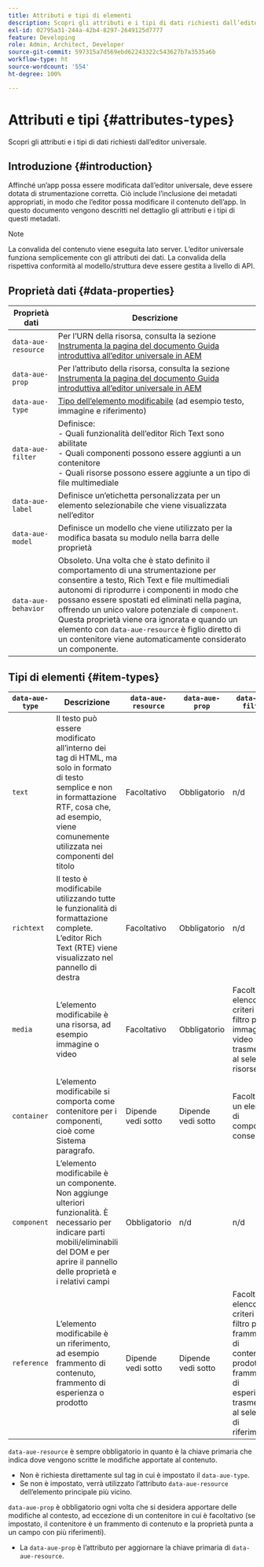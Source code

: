 ```yaml
---
title: Attributi e tipi di elementi
description: Scopri gli attributi e i tipi di dati richiesti dall’editor universale.
exl-id: 02795a31-244a-42b4-8297-2649125d7777
feature: Developing
role: Admin, Architect, Developer
source-git-commit: 597315a7d569ebd62243322c543627b7a3535a6b
workflow-type: ht
source-wordcount: '554'
ht-degree: 100%

---
```



# Attributi e tipi {#attributes-types}

Scopri gli attributi e i tipi di dati richiesti dall’editor universale.

## Introduzione {#introduction}

Affinché un’app possa essere modificata dall’editor universale, deve essere dotata di strumentazione corretta. Ciò include l’inclusione dei metadati appropriati, in modo che l’editor possa modificare il contenuto dell’app. In questo documento vengono descritti nel dettaglio gli attributi e i tipi di questi metadati.

>[!NOTE]
>
>La convalida del contenuto viene eseguita lato server. L’editor universale funziona semplicemente con gli attributi dei dati. La convalida della rispettiva conformità al modello/struttura deve essere gestita a livello di API.

## Proprietà dati {#data-properties}

| Proprietà dati | Descrizione |
|---|---|
| `data-aue-resource` | Per l’URN della risorsa, consulta la sezione [Instrumenta la pagina del documento Guida introduttiva all’editor universale in AEM](getting-started.md#instrument-thepage) |
| `data-aue-prop` | Per l’attributo della risorsa, consulta la sezione [Instrumenta la pagina del documento Guida introduttiva all’editor universale in AEM](getting-started.md#instrument-thepage) |
| `data-aue-type` | [Tipo dell’elemento modificabile](#item-types) (ad esempio testo, immagine e riferimento) |
| `data-aue-filter` | Definisce:<br> - Quali funzionalità dell’editor Rich Text sono abilitate<br> - Quali componenti possono essere aggiunti a un contenitore<br> - Quali risorse possono essere aggiunte a un tipo di file multimediale |
| `data-aue-label` | Definisce un’etichetta personalizzata per un elemento selezionabile che viene visualizzata nell’editor |
| `data-aue-model` | Definisce un modello che viene utilizzato per la modifica basata su modulo nella barra delle proprietà |
| `data-aue-behavior` | Obsoleto. Una volta che è stato definito il comportamento di una strumentazione per consentire a testo, Rich Text e file multimediali autonomi di riprodurre i componenti in modo che possano essere spostati ed eliminati nella pagina, offrendo un unico valore potenziale di `component`. Questa proprietà viene ora ignorata e quando un elemento con `data-aue-resource` è figlio diretto di un contenitore viene automaticamente considerato un componente. |

## Tipi di elementi {#item-types}

| `data-aue-type` | Descrizione | `data-aue-resource` | `data-aue-prop` | `data-aue-filter` | `data-aue-label` | `data-aue-model` |
|---|---|---|---|---|---|---|
| `text` | Il testo può essere modificato all’interno dei tag di HTML, ma solo in formato di testo semplice e non in formattazione RTF, cosa che, ad esempio, viene comunemente utilizzata nei componenti del titolo | Facoltativo | Obbligatorio | n/d | Facoltativo | n/d |
| `richtext` | Il testo è modificabile utilizzando tutte le funzionalità di formattazione complete. L’editor Rich Text (RTE) viene visualizzato nel pannello di destra | Facoltativo | Obbligatorio | n/d | Facoltativo | n/d |
| `media` | L’elemento modificabile è una risorsa, ad esempio immagine o video | Facoltativo | Obbligatorio | Facoltativo<br>elenco di criteri di filtro per immagini o video trasmessi al selettore risorse | Facoltativo | n/d |
| `container` | L’elemento modificabile si comporta come contenitore per i componenti, cioè come Sistema paragrafo. | Dipende <br>vedi sotto | Dipende <br>vedi sotto | Facoltativo<br>un elenco di componenti consentiti | Facoltativo | n/d |
| `component` | L’elemento modificabile è un componente. Non aggiunge ulteriori funzionalità. È necessario per indicare parti mobili/eliminabili del DOM e per aprire il pannello delle proprietà e i relativi campi | Obbligatorio | n/d | n/d | Facoltativo | Facoltativo |
| `reference` | L’elemento modificabile è un riferimento, ad esempio frammento di contenuto, frammento di esperienza o prodotto | Dipende <br>vedi sotto | Dipende <br>vedi sotto | Facoltativo<br>elenco di criteri di filtro per frammento di contenuto, prodotto o frammento di esperienza trasmessi al selettore di riferimento | Facoltativo | Facoltativo |

`data-aue-resource` è sempre obbligatorio in quanto è la chiave primaria che indica dove vengono scritte le modifiche apportate al contenuto.

* Non è richiesta direttamente sul tag in cui è impostato il `data-aue-type`.
* Se non è impostato, verrà utilizzato l’attributo `data-aue-resource` dell’elemento principale più vicino.

`data-aue-prop` è obbligatorio ogni volta che si desidera apportare delle modifiche al contesto, ad eccezione di un contenitore in cui è facoltativo (se impostato, il contenitore è un frammento di contenuto e la proprietà punta a un campo con più riferimenti).

* La `data-aue-prop` è l’attributo per aggiornare la chiave primaria di `data-aue-resource`.
